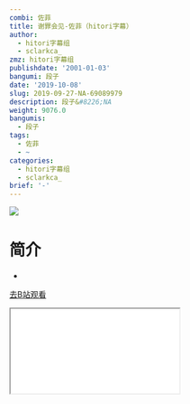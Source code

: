 ```yaml
---
combi: 佐菲
title: 谢罪会见-佐菲（hitori字幕）
author:
  - hitori字幕组
  - sclarkca_
zmz: hitori字幕组
publishdate: '2001-01-03'
bangumi: 段子
date: '2019-10-08'
slug: 2019-09-27-NA-69089979
description: 段子&#8226;NA
weight: 9076.0
bangumis:
  - 段子
tags:
  - 佐菲
  - ~
categories:
  - hitori字幕组
  - sclarkca_
brief: '-'
---
```

![](https://raw.githubusercontent.com/tcgriffith/owaraisite/master/static/tmpimg/23d2f2b1dc871a9142f2df4cd5aaceb66241bc03.jpg.480.jpg)
# 简介  
-  

[去B站观看](https://www.bilibili.com/video/av69089979/)
<div class ="resp-container"><iframe class="testiframe" src="//player.bilibili.com/player.html?aid=69089979"", scrolling="no", allowfullscreen="true" > </iframe></div> 
